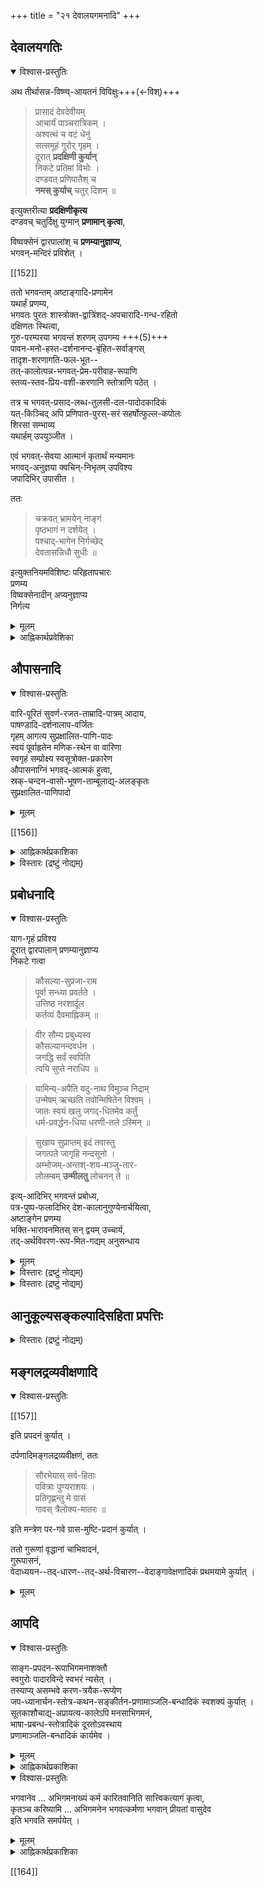 +++
title = "२१ देवालयगमनादि"
+++

## देवालयगतिः
<details open><summary>विश्वास-प्रस्तुतिः</summary>

अथ तीर्थासन्न-विष्ण्व्-आयतनं विविक्षुः+++(←विश्)+++

> प्रासादं देवदेवीयम्  
आचार्यं पाञ्चरात्रिकम् ।  
अश्वत्थं च वटं धेनुं  
सत्समूहं गुरोर् गृहम् ।  
दूरात् **प्रदक्षिणी कुर्यान्**  
निकटे प्रतिमां विभोः ।  
दण्डवत् प्रणिपातैश् च  
**नमस् कुर्याच्** चतुर् दिशम् ॥

इत्युक्तरीत्या **प्रदक्षिणीकृत्य**  
दण्डवच् चतुर्दिक्षु युग्मान् **प्रणामान् कृत्वा**,  

विष्वक्सेनं द्वारपालांश् च **प्रणम्यानुज्ञाप्य**,  
भगवन्-मन्दिरं प्रविशेत् ।

[[152]]

ततो भगवन्तम् अष्टाङ्गादि-प्रणामेन  
यथार्हं प्रणम्य,  
भगवतः पुरतः शास्त्रोक्त-द्वात्रिंशद्-अपचारादि-गन्ध-रहितो  
दक्षिणतः स्थित्वा,  
गुरु-परम्परया भगवन्तं शरणम् उपगम्य +++(5)+++  
पावन-मनो-हस्त-दर्शनानन्द-बृंहित-सर्वाङ्गस्  
तादृश-शरणागति-फल-भूत--  
तत्-कालोत्पन्न-भगवत्-प्रेम-परीवाह-रूपाणि  
स्तव्य-स्तव-प्रिय-वशी-करणानि स्तोत्राणि पठेत् ।  

तत्र च भगवत्-प्रसाद-लब्ध-तुलसी-दल-पादोदकादिकं  
यत्-किञ्चिद् अपि प्रणिपात-पुरस्-सरं सहर्षोत्फुल्ल-कपोलः  
शिरसा सम्भाव्य  
यथार्हम् उपयुञ्जीत ।  

एवं भगवत्-सेवया आत्मानं कृतार्थं मन्यमानः  
भगवद्-अनुज्ञया क्वचिन्-निभृतम् उपविश्य  
जपादिभिर् उपासीत । 

ततः

> चक्रवत् भ्रामयेन् नाङ्गं  
पृष्ठभागं न दर्शयेत् ।  
पश्चाद्-भागेन निर्गच्छेद्  
देवतासन्निधौ सुधीः ॥

इत्युक्तनियमविशिष्टः परिहृतापचारः  
प्रणम्य  
विष्वक्सेनादीन् अप्यनुज्ञाप्य  
निर्गत्य  
</details>

<details><summary>मूलम्</summary>

अथ तीर्थासन्नविष्ण्वायतनं विविक्षुः

> प्रासादं देवदेवीयमाचार्यं पाञ्चरात्रिकम् ।  
अश्वत्थं च वटं धेनुं सत्समूहं गुरोर्गृहम् ।  
दूरात् प्रदक्षिणीकुर्यान्निकटे प्रतिमां विभोः ।  
दण्डवत् प्रणिपातैश्च नमस्कुर्याच्चतुर्दिशम् ॥

इत्युक्तरीत्या प्रदक्षिणीकृत्य दण्डवच्चतुर्दिक्षु युग्मान् प्रणामान् कृत्वा, विष्वक्सेनं द्वारपालांश्च प्रणम्यानुज्ञाप्य, भगवन्मन्दिरं प्रविशेत् ।

[[152]]

ततो भगवन्तमष्टाङ्गादिप्रणामेन यथार्हं प्रणम्य, भगवतः पुरतः शास्त्रोक्तद्वात्रिंशदपचारादिगन्धरहितो दक्षिणतः स्थित्वा, गुरुपरम्परया भगवन्तं शरणमुपगम्य पावनमनोहस्तदर्शनानन्दबृंहितसर्वाङ्गस्तादृशशरणागतिफलभूतत त्कालोत्पन्नभगवत्प्रेमपरीवाहरूपाणि स्तव्यस्तवप्रियवशीकरणानि स्तोत्राणि पठेत् । तत्र च भगवत्प्रसादलब्धतुलसीदलपादोदकादिकं यत्किञ्चिदपि प्रणिपातपुरस्सरं सहर्षोत्फुल्लकपोलः शिरसा सम्भाव्य यथार्हमुपयुञ्जीत । एवं भगवत्सेवया आत्मानं कृतार्थं मन्यमानः भगवदनुज्ञया क्वचिन्निभृतमुपविश्य जपादिभिरुपासीत । ततः

> चक्रवत् भ्रामयेन्नाङ्गं पृष्ठभागं न दर्शयेत् ।  
पश्चाद्भागेन निर्गच्छेद्देवतासन्निधौ सुधीः ॥

इत्युक्तनियमविशिष्टः परिहृतापचारः प्रणम्य विष्वक्सेनादीनप्यनुज्ञाप्य निर्गत्य 
</details> 

<details><summary>आह्निकार्थप्रवेशिका</summary>

ततः तीर्थासन्नभगवदालयप्रवेशादिकमाह - **अथ तीर्थासन्नेत्या**दिना । तदुक्तं -

> तीर्थस्नानसमनन्तरं महाभारतोक्तप्रकारेण तीर्थासन्नविष्ण्वायतनं च नमस्कुर्यात्

इत्यादिना, प्रवेशे निर्गमे चैव विष्वक्सेननतिं चरेत्आ आचार्यदर्शने भगवन्नामग्रहणे चाञ्जलिबन्धादिकं तत्र तत्रोक्तं ग्राह्यम् । दर्शितश्चायमाचारः सम्भवपर्वणि व्यासप्रस्तावे –

> महर्षेः कीर्तनात्तस्य भीष्मः प्राञ्जलिरब्रवीत्

इत्यादिना ।

[[153]]

श्रीशाण्डिल्यस्मृतौ –

> निधाय दण्डवद्देहं प्रसार्य चरणौ करौ ।  
बध्वा मुकुलवत्पाणी प्रणामो दण्डसंज्ञिकः ॥  
पादौ शिरस्तथा हस्तौ निकुञ्न्य[[??]] मुकुलाकृती ।  
मनोबुध्यभिमानैश्च प्रणामोऽष्टाङ्गसंज्ञितः ॥  
समस्तिष्क-प्रणामस्स्यादञ्जलिं मस्तके न्यसेत् ।  
प्रणामस्सम्पुटस्स [[??]] स्यात् हृदयेऽञ्जलिमर्पयेत् ॥  
प्रह्लाङ्गस्सम्पुटं कुर्यात्सा प्रह्वाङ्गनमस्क्रिया ।  
मस्तिष्कं सम्पुटं चैव प्रह्वाङ्गं च त्रयं बुधैः ॥  
कृतयोरनयोः कार्यमन्यथा विकलं भवेत् ।

श्रीसात्वते -

> मनोबुध्यभिमानेन सह न्यस्य धरातले ।  
कूर्मवच्चतुरः पादान् शिरस्तत्रैव पञ्चमम् ॥
>
> इति ।
>
>> प्रदक्षिणसमेतेन त्वेवंरूपेण सर्वदा ।  
अष्टाङ्गेन नमस्कृत्य ह्युपविश्याग्रतो विभोः ॥

इति

> भगवतीव सम्यक् ज्ञानप्रदातृष्वपि भक्तिप्रकर्षादीदृशाः प्रणमा [[णा??]] उपपद्यन्ते ।
>
>> भगवद्वन्दनं स्वाद्यं गुरुवन्दनपूर्वकम् ।  
क्षीरं शर्करया युक्तं स्वदते हि विशेषतः ॥  
नमस्कारोऽत्र विज्ञेयः प्रणिपातपुरस्सरः ।  
आचार्यादन्यतो ज्ञेया या केवलनमस्क्रिया ॥

इति श्रीस्तोत्रभाष्यस्थश्रीसूक्तयोऽनुसन्धेयाः । एतद्विस्तरस्तत्र तत्र श्रीपाञ्चरात्ररक्षायां च द्रष्टव्यः । भगवदपचारभेदप्रमाणानि श्रीपाञ्चरात्ररक्षादौ विस्तरेण प्रदर्शितानि ।

> भगवदालयलब्धतुलसीपादोदकादिकं यथार्हमुपयुञ्जीत

इति श्रीपाञ्चरात्ररक्षोक्तेरालयलब्धचन्दनकुसुमादिकमुपवासदिने धार्यमिति केषाञ्चिदुक्तिः परास्ता ।

[[154]]

श्रीपौष्करसप्तत्रिंशाध्यायवचनानि

> ततः प्रदक्षिणीकृत्य द्विचतुस्सङ्ख्ययाब्जज ।  
नैकत्रिपञ्चसप्ताख्यगणना विषमं हि यत् ॥  
यतस्समो हि भगवान् देवस्सर्वस्य वै स्वयम् ।  
स्मरन्नष्टाक्षरं बुध्या असकृद्वितते क्षितौ ॥  
सङ्कटे सति भूभागे भगवत्यग्रतः स्थितः ।  
यथा तु भक्तितः कुर्याद्वध्वा तु करसम्पुटम् ॥

इत्यन्तानि; पारमेश्वराष्ठा[[??]]ध्यायस्थवचनानि च

> द्विधा प्रदक्षिणं कुर्यात् प्रणामं च तथाविधम् ।  
नैकत्रिपञ्चसप्ताख्यगणनाविषमं हि यत् ।  
यतस्समो हि भगवान् देवस्सर्वस्य वै हरिः ॥

इत्यादीन्यत्रानुसन्धेयानि ।

आचार्यैस्सह भगवदालयगमने आचार्यानुवर्तनमेव कार्यम् । न भगवदनुवर्तनम् ।

> आचार्योपासनं शौचम् । देवमिवाचार्यमुपासीत

इत्यादिप्रमाणप्रतिपन्नाचार्योपासनस्य प्राचार्यसन्निधौ यथा अपवादोऽस्ति तथापवादाभावात् आचार्यानुशासने सति भगवदनुवर्तनं कार्यं,

> तमिमं सर्वसंपन्नमित्यादि களில்படியே सर्वपरमाचार्य னான सर्वेश्वरन्सन्निधि யில் आचार्यानुशिष्ट மான भगवदनुवर्तनं प्रधानम्

इति श्रीप्रधानशतकश्रीसूक्तेः । आचार्यप्राचार्यसमवाये प्राचार्यानुवर्तनविधाय्यपवादशास्त्रादाचार्यानुवर्तनविधायिशास्त्रं तदाचार्यसन्निधानव्यतिरिक्तविषयम् । तद्वत् आचार्यानुशासनं भगवत्सन्निधावाचार्यानुवर्तनापवादरूपमिति हृदम् ।

[[155]]

न च श्रीपाञ्चरात्ररक्षायां — 'अप्रणामस्तदग्रत' इति भगवदग्रे प्रणामाकरणस्यापचारत्वावगमात् आचार्यसन्निधौ तदनुशासनाभावेऽपि भगवत्प्रणामादिकं कार्यमिति वाच्यम् । तस्याचार्यासन्निधिविषयत्वस्याङ्गीकार्यत्वात् । भगवदाचार्यकैङ्कर्ययोः युगपदनुष्ठानविरोधे भगवत्कैङ्कर्यत्यागे नाचार्यकैङ्कर्याङ्गीकारस्य

> அவ்விரண்டிலும் प्रधान ம் आचार्यकैङ्कर्य ம். भगवान् பக்கலிலே போலே

इत्यादि

> आचार्यकैङ्कर्य த்தைவிட்டு भगवत्कैङ्कर्यादि களிலே இழியக் கடவனல்லன்

इति रहस्यरत्नावलीतद्धृदयप्रतिपादितप्रमाणसहितन्यायस्य भगवदाचार्यप्रणामविषयेऽपि तुल्यत्वात् । तथैव सत्सम्प्रदायस्थाचार्यशिक्षितशिष्टाचारदर्शनाच्च ।
</details>

## औपासनादि
<details open><summary>विश्वास-प्रस्तुतिः</summary>

वारि-पूरितं सुवर्ण-रजत-ताम्रादि-पात्रम् आदाय,  
पाषण्डादि-दर्शनालाप-वर्जितः  
गृहम् आगत्य सुप्रक्षालित-पाणि-पादः  
स्वयं पूर्वाहृतेन मणिक-स्थेन वा वारिणा  
स्वगृहं सम्प्रोक्ष्य स्वसूत्रोक्त-प्रकारेण  
औपासनाग्निं भगवद्-आत्मकं हुत्वा,  
स्रक्-चन्दन-वासो-भूषण-ताम्बूलाद्य्-अलङ्कृतः  
सुप्रक्षालित-पाणिपादो 

</details>

<details><summary>मूलम्</summary>

वारिपूरितं सुवर्णरजतताम्रादिपात्रमादाय, पाषण्डादिदर्शनालापवर्जितः गृहमागत्य सुप्रक्षालितपाणिपादः स्वयं पूर्वाहृतेन मणिकस्थेन वा वारिणा स्वगृहं सम्प्रोक्ष्य स्वसूत्रोक्तप्रकारेण औपासनाग्निं भगवदात्मकं हुत्वा, स्रक्चन्दनवासोभूषणताम्बूलाद्यलङ्कृतः सुप्रक्षालितपाणिपादो 
</details>

[[156]]

<details><summary>आह्निकार्थप्रकाशिका</summary>

पाषण्डादिदर्शनालापादिवर्जितः **गृहमागत्ये**ति ।

> पाषण्डावेक्षणादीनि  
वर्जयेद्यत्नतः पथि ।  
पाषण्डादिभिर् आलाप-  
दर्शनादीनि वर्जयेत् ॥

इति वङ्गिवंशेश-नारायण-मुन्य्-उक्तम् इहानुसन्धेयम् ।  
यद् अपरोक्तं –  

> अवैष्णवैः सम्भाषणादिकं न कार्यं,
>
>> सम्प्रश्नासन-दानानि  
>> न कुर्याद् आनृशंस्यत
>
> इति भरद्वाजसंहितोक्तेर् 

इति, तन्न -

> अवैष्णवं न वन्देत  
नार्चयेद् विधि-पूर्वकम् ।  
सम्प्रश्नासन-दानानि  
कुर्याद् वाप्य् आनृशंस्यतः ॥  
अभक्तम् अच्युतस्यापि  
नावमन्येत कञ्चन ।  
हितं वा बोधयेत् साधोर्  
दद्याद्वा किञ्चिद् ईप्सितम् ॥

इति भरद्वाज-संहिता-वचनानां प्राचीनानेक-कोश-स्थत्वेन  
हित-बोधनेप्सित-किञ्चिद्-दान-प्रतिपादनात् सम्प्रश्नादेर् विहितत्वात्,  
‘सम्प्रश्नासनदानानि न कुर्याद्' इति  
तत्र पाठस्याप्रामाणिकत्वात्  
पूर्वोत्तरद्-द्विरुद्धत्वाच् च । +++(5)+++
</details>

<details><summary>विस्तारः (द्रष्टुं नोद्यम्)</summary>

यद् अपरोक्तं – "स्थालीपाकवत् दैवतं सौरी पूर्वाहुतिः प्रातरित्येक" इत्यापस्तम्बसूत्रस्वारस्येन प्रातराहुतौ अग्नये स्वाहेति मन्त्रेणाग्निदेवताकाहुतिर् एव कर्तव्येति ।

[[158]]

तन्न, उदाहृतसूत्रे वैकल्पिकदेवताभेदावगमेन  
'येनास्य पितरो याता' इत्यादिप्रमाणानुसारेण  
प्राचीनपरिगृहीत-वैकल्पिकस्यैव ग्राह्यताया आचार्यापादानुगृहीतत्वात्;  
प्रातस्-सूर्य-देवताकाहुतेः शिष्टेषु दर्शनात् अग्निदेवताकाहुतेरदर्शनाच्च । 

</details>


## प्रबोधनादि
<details open><summary>विश्वास-प्रस्तुतिः</summary>

याग-गृहं प्रविश्य  
दूरात् द्वारपालान् प्रणम्यानुज्ञाप्य  
निकटे गत्वा

> कौसल्या-सुप्रजा-राम  
पूर्वा सन्ध्या प्रवर्तते ।  
उत्तिष्ठ नरशार्दूल  
कर्तव्यं दैवमाह्निकम् ॥

> वीर सौम्य प्रबुध्यस्व  
कौसल्यानन्दवर्धन ।  
जगद्धि सर्वं स्वपिति  
त्वयि सुप्ते नराधिप ॥

> यामिन्य्-अपैति यदु-नाथ विमुञ्च निद्राम्  
उन्मेषम् ऋच्छति तवोन्मिषितेन विश्वम् ।  
जातः स्वयं खलु जगद्-धितमेव कर्तुं  
धर्म-प्रवर्द्धन-धिया धरणी-तले ऽस्मिन् ॥

> सुखाय सुप्राप्तम् इदं तवास्तु  
जगत्पते जागृहि नन्दसूनो ।  
अम्भोजम्-अन्तश्-शय-मञ्जु-तार-  
लोलम्बम् **उन्मीलतु** लोचनन् ते ॥

इत्य्-आदिभिर् भगवन्तं प्रबोध्य,  
पत्र-पुष्प-फलादिभिर् देश-कालानुगुण्येनार्चयित्वा,  
अष्टाङ्गेन प्रणम्य  
भक्ति-भारावनमितस् सन् द्वयम् उच्चार्य,  
तद्-अर्थविवरण-रूप-मित-गद्यम् अनुसन्धाय
</details>

<details><summary>मूलम्</summary>

यागगृहं प्रविश्य दूरात् द्वारपालान् प्रणम्यानुज्ञाप्य निकटे गत्वा

> कौसल्यासुप्रजाराम पूर्वा सन्ध्या प्रवर्तते ।  
उत्तिष्ठ नरशार्दूल कर्तव्यं दैवमाह्निकम् ॥  
वीर सौम्य प्रबुध्यस्व कौसल्यानन्दवर्धन ।  
जगद्धि सर्वं स्वपिति त्वयि सुप्ते नराधिप ॥

> यामिन्यपैति यदुनाथ विमुञ्च निद्रामुन्मेषमृच्छति तवोन्मिषितेन विश्वम् ।  
जातः स्वयं खलु जगद्धितमेव कर्तुं धर्मप्रवर्द्धनधिया धरणीतलेऽस्मिन् ॥

> सुखाय सुप्रातमिदं तवास्तु जगत्पते जागृहि नन्दसूनो ।  
अम्भोजमन्तश्शयमञ्जुतारलोलम्बमुन्मीलतु लोचनन्ते ॥

इत्यादिभिर्भगवन्तं प्रबोध्य, पत्रपुष्पफलादिभिर्देशकालानुगुण्येनार्चयित्वा, अष्टाङ्गेन प्रणम्य भक्तिभारावनमितस्सन् द्वयमुच्चार्य, तदर्थविवरणरूपमितगद्यमनुसन्धाय
</details>

<details><summary>विस्तारः (द्रष्टुं नोद्यम्)</summary>

**सुखाय सुप्रातरि**ति ।  
भगवद्--आलय--निर्गमन--गृहागमनाभ्युक्षण--  
स्वसूत्रोक्त-स्वाग्नि-होत्रादि-होम--भगवद्-आराधन--भगवत्-प्रपदनादिकं  
वङ्गिवंशेश्वरादि-सम्प्रदाय-प्रदर्शन-पुरस्सरम्  
आचार्यपादैर् एव सम्यग् अनुगृहीतं द्रष्टव्यम् ।
</details>

<details><summary>विस्तारः (द्रष्टुं नोद्यम्)</summary>

यद् अप्य् अपरोक्तम् -  

> अभिगमनाराधनाङ्गम्  
> अग्नि-मध्ये आसन-कल्पन-पूर्वक-भगवच्-छास्त्र-विहित-होम-बलि-दानादिकं  
> परमैकान्ति-कर्तव्यम् 

इति । तदुपेक्ष्यम् । आचार्यपादैः

> स्वसूत्रविधिना स्वाग्निं भगवदात्मकं हुत्वा  
> देवगृहम् आगत्य दूरात् प्रणमेत्

इत्यारभ्य  
वङ्गिवंशेश्वर-नारायण-मुनि-निबन्धनोदाहरणावसरे  
इज्याङ्ग-होम-बलिदानानुक्तेः,  
तृतीयाधिकारोपक्रमे भाष्यकार-शिष्य-प्रशिष्य-ग्रन्थ-तन्-मूल-संहिताद्य्-अनुसारस्य  
प्रतिज्ञातत्वेन सम्प्रदाय-ग्रन्थानुक्तेज्याङ्ग-होमादेर् आचार्यपादानभिमतत्वात् । 

अपराह्निकोदाहृतेज्याङ्ग-होम-बलिदान-प्रमाणान्य् आलय-विषयाणि  
दीक्षितविषयाणि चेति  
सत्-पथ-रक्षायाम् अस्माभिः प्रपञ्चितम् ।
</details>

## आनुकूल्यसङ्कल्पादिसहिता प्रपत्तिः
<div class="js_include" url="/AgamaH_vaiShNavaH/shrI-sampradAyaH/prakIrNa-mantrAdi/gadyam/sambodhanam/gopAla-deshikaH/"  newLevelForH1="5" includeTitle="false"> </div>  

<div class="js_include" url="/AgamaH_vaiShNavaH/shrI-sampradAyaH/prakIrNa-mantrAdi/gadyam/AnukUlya-sankalpAdi/gopAla-deshikaH/"  newLevelForH1="5" includeTitle="false"> </div>  

<div class="js_include" url="/AgamaH_vaiShNavaH/shrI-sampradAyaH/prakIrNa-mantrAdi/gadyam/prapattiH/gopAla-deshikaH/"  newLevelForH1="5" includeTitle="false"> </div>  

<details><summary>विस्तारः (द्रष्टुं नोद्यम्)</summary>

यदन्योक्तम् - 

> अभिगमने भगवद्-आराधनम् एवाङ्गी, न प्रपदनम् 

इति - तद् अतिमन्दम् -  
श्रीनिक्षेपचिन्तामणाव् आचार्यपाद-श्रीसूक्तिमुखेन प्रपदनस्यैवाङ्गित्व-समर्थनात् । विस्तरस् तद्ग्रन्थ एव द्रष्टव्यः । 
</details>


## मङ्गलद्रव्यवीक्षणादि
<details open><summary>विश्वास-प्रस्तुतिः</summary>


[[157]]

इति प्रपदनं कुर्यात् । 

दर्पणादिमङ्गलद्रव्यवीक्षणं, ततः

> सौरभेयास् सर्व-हिताः  
पवित्राः पुण्यराशयः ।  
प्रतिगृह्णन्तु मे ग्रासं  
गावस् त्रैलोक्य-मातरः ॥

इति मन्त्रेण पर-गवे ग्रास-मुष्टि-प्रदानं कुर्यात् ।  

ततो गुरूणां वृद्धानां चाभिवादनं,  
गुरूपासनं,  
वेदाध्ययन--तद्-धारण--तद्-अर्थ-विचारण--वेदाङ्गावेक्षणादिकं प्रथमयामे कुर्यात् ।  
</details>

<details><summary>मूलम्</summary>


[[157]]

इति प्रपदनं कुर्यात् । दर्पणादिमङ्गलद्रव्यवीक्षणं, ततः

> सौरभेयास्सर्वहिताः पवित्राः पुण्यराशयः ।  
प्रतिगृह्णन्तु मे ग्रासं गावस्त्रैलोक्यमातरः ॥

इति मन्त्रेण परगवे ग्रासमुष्टिप्रदानं कुर्यात् । ततो गुरूणां वृद्धानां चाभिवादनं, गुरूपासनं, वेदाध्ययनतद्धारणतदर्थविचारणवेदाङ्गावेक्षणादिकं प्रथमयामे कुर्यात् । 
</details>

## आपदि
<details open><summary>विश्वास-प्रस्तुतिः</summary>

साङ्ग-प्रपदन-रूपाभिगमनाशक्तौ  
स्वगुरोः पादारविन्दे स्वभरं न्यसेत् ।  
तस्याप्य् असम्भवे करण-त्रयैक-रूप्येण  
जप-ध्यानार्चन-स्तोत्र-कथन-सङ्कीर्तन-प्रणामाञ्जलि-बन्धादिकं स्वशक्यं कुर्यात् ।  
सूतकाशौचाद्य्-अप्रायत्य-कालेऽपि मनसाभिगमनं,  
भाषा-प्रबन्ध-स्तोत्रादिकं दूरतोऽवस्थाय  
प्रणामाञ्जलि-बन्धादिकं कार्यमेव ।
</details>

<details><summary>मूलम्</summary>

साङ्गप्रपदनरूपाभिगमनाशक्तौ स्वगुरोः पादारविन्दे स्वभरं न्यसेत् । तस्याप्यसम्भवे करणत्रयैकरूप्येण जपध्यानार्चनस्तोत्रकथनसङ्कीर्तनप्रणामाञ्जलिबन्धादिकं स्वशक्यं कुर्यात् । सूतकाशौचाद्यप्रायत्यकालेऽपि मनसाभिगमनं, भाषाप्रबन्धस्तोत्रादिकं दूरतोऽवस्थाय प्रणामाञ्जलिबन्धादिकं कार्यमेव ।
</details>


<details><summary>आह्निकार्थप्रकाशिका</summary>

यद् अपि परमकारणिकत्वम् इत्यत्र करुणापर-दुःख-दुःखितं,  
भगवद्गुणदर्पणे - "करणं कारणं कर्ता विकर्ते"त्य्-एतद्-व्याख्याने

> तथा स्वतन्त्रः कर्ता अधिकारी फली जीवोऽपि हि स्वयं स्वस्य यथा सुखदुःखाभिमानी तथा तदतिशयेन वा तदवस्थाभिमानी हि भगवान् । यथा
>
>> व्यसनेषु मनुष्याणां भृशं भवति दुःखितः ।  
उत्सवेषु च सर्वेषु पितेव परितुष्यति ॥

> "बहु स्यां प्रजायेय" इति च । पृथगभिमानित्वे हि न "बहु स्याम्" इति स्यात् । अत एव तत्फलभोगेन हर्षशोकादिभिर्विकुर्वाणः विकर्ता स्वार्थशोकहर्षाद्यभावेऽपि परार्थतत्प्रसक्तिरदोषः । अन्यथा परदुःखदुःखित्वदयादिगुणाः कथमस्य स्युरित्युक्तेः ।

""परदुःखदुःखित्वात्मकदयादयो गुणा" इति तदर्थ" इति । तदसङ्गतम् । उदाहृतभगवद्गुणदर्पणसूक्तिपूर्वापरवाक्यप्रमाणपूर्वाचार्यश्रीसूक्तिविरुद्धत्वात् । तथा हि परदुःखदुःखित्वदयादीत्यत्र परदुःखदुःखित्वाय दया परदुःखदुःखित्वदयेत्येवार्थः । सुखदुःखाभिमानीत्यत्र सुखदुःखाभिनयवानित्यर्थः । "व्यसनेषु मनुष्याणां" ‘बहुस्या’मिति प्रमाणोदाहरणात् । व्यसनेष्विति श्लोकः गोविन्दराजीये एवं व्याख्यातः -

> मनुष्याणाम् = आढ्यदरिद्रद्विजातितारतम्यानादरेण मनुष्यजात्याक्रान्तानां व्यसनेषु अल्पानल्पविचारमन्तरेण व्यसनपदार्थेषु, भृशं व्यसनवतः यादृशं तादृशं न, किन्तु पङ्कमग्नगज इव स्वमाहात्म्यानुगुणं यावत्सत्ताकं च दुःखितो भवति । न तु दिनक्रमेण विस्मरति । इदं दुःखं मत्परिपालनवैगुण्येन खल्वागतमिति नितरां दुःखितो भवति । ह्रीरेषा हि ममातुलेति वक्ष्यति । उत्सवेषु पुत्रजननादिषु सर्वेषु पुत्रीजननाद्यादरविरहेण द्वारि चूतकि सलयमालाबन्धनमुपधीकृत्य प्रवृत्तेष्वित्यर्थः । पितेव पुत्रादीनां पुत्र्याद्युत्सवेषु यः पितुः परितोषो जायते स द्विविधः । पामराणामर्थलाभः लौकिकसहायनिमित्तः, पण्डितानां स्वोत्तारकत्वनिमित्तश्च, एवमुभयविधपरितोषो रामस्यास्ति ।
>
> [[162]]
>
>> प्रनृत्यन्ति पितामहाः, यद्येकोऽपि गयां व्रजेत्
>
> इतिवत् ।
>
>> मनुष्याणां सहस्रेषु कश्चिद्यतति सिद्धये ।  
बहुजन्मसहस्रान्ते दिष्ट्या यस्तु प्रवर्तते ॥
>
> इति प्रत्याशासम्भवात् । अत्र परिशब्दो वीप्सायां वर्तते । अत्रापि भृशमित्यनुवर्तत
>
> इति । न चात्र मनुष्यपदमुपलक्षणं सर्वभूतविषयेऽपि परदुःखदुःखित्वरूपदयैवात्र विवक्षितेति वाच्यं, ‘उत्सवे’ष्वित्यत्रापि सर्वभूतोत्सवेष्वित्यर्थस्य वाच्यतया मनुष्यव्यतिरिक्तानामुत्सवाभावेनान्वयासङ्गत्यापत्तेः, उत्सवशब्दस्य स्मृतिपुराणभगवच्छास्त्रादिषु देवोत्सवमनुष्योत्सवादितिर्यक्स्थाव[[??]]व्यतिरिक्तकर्तव्यव्यापारविशेष एव प्रयोगनियमेन रूढतया केवलसन्तोषपरत्वस्य लक्षणाप्रसङ्गेनासम्भवात्, ‘पितेव परितुष्यती'त्यस्यासाङ्गत्यापत्तेश्च । पशुपक्ष्यादीनां पितृत्वनिर्णयायोगेन तद्धेतुकसन्तोषायोगात् । भगवद्गुणदर्पणे - ‘पवित्रं मङ्गलं पर'मित्यत्र स्वतन्त्र एवाशेषदोषपरिपन्थिशान्तानन्तापरिमितानुकूलतमस्वयम्प्रभा(नन्दा)त्मानुभवनिबन्धननिरङ्कुशानन्दन्यत्कृतनिस्तरङ्गस्तिमितामृतमहोदधिन्यायया परावस्थयैव निरपेक्षो नित्यतृप्तश्चेति शक्यनिरूपणो भगवान्, न्यरूपि च
>
>> आनन्दमयोऽभ्यासात्, आनन्दादयः प्रधानस्य, अक्षरधियां त्ववरोधः
>
> इत्यादौ

इत्युक्तम् । अत्र आनन्दमयाधिकरणमुक्तार्थोपष्टम्भकतयोदाहृतम् । तत्र श्रीभाष्यश्रुतप्रकाशिकयोः भगवति दुःखाभाववत्त्वं स्थापितम् । अक्षरध्यधिकरणे अमलत्वं स्थापितम् । पूर्वपक्षोदाहृतभगवद्गुणदर्पणवाक्ये

> स्वार्थशोकहर्षाद्यभावेऽपि परार्थतत्प्रवृत्तिरदोषः

इत्यत्र परार्थतत्प्रवृत्तिरभिनयमात्रमित्यर्थः; ‘‘सुतन्तुस्तन्तुवर्धनः” इत्यत्र शोभनोऽनतिलङ्घनीयः, तद्ग्रहणवागुरातन्तुः कृत्रिमशान्त्यादिरूपो यस्येति सुतन्तु'रिति वाक्यैकार्थ्यात् ।

[[163]]

'यतस्सर्वाणि भूतानी'त्येतद्व्याख्याने

> न च जगदुपादानत्वात् भगवति विकारादिदोषप्रसक्तिः, स्वशरीरतया परिगृहीतप्रकृत्याद्येकदेशद्वारकत्वात् परिणामादेरूर्णनाभिदृष्टान्तेनोपपादयन्ती तत्रभवती श्रुतिरेव पर्यहार्षीत्

इति वाक्यात् पूर्वपक्षोदाहृत "बहुस्यां प्रजायेये'त्यत्र तदवस्थाभिमानीत्युक्तावस्थाविशेषणगतैव न तु विशेष्यगतेति स्पष्टमवगम्यते । कूरकुलाधिपैरेवान्तरधिकरणश्रुतप्रकाशिकायां

> जीवानुप्रवेशेषु शोकादयः साक्षादवतारेषु अभिनयमात्रमिति 'व्यसनेषु मनुष्याणा'मित्येतदर्थ अभिनयरूप

इति सुस्पष्टमुक्तम् ।

> ईशन्नपि महायोगी सर्वस्य जगतः प्रभुः ।  
कर्माण्यारभते कर्तुं कीनाश इव दुर्बलः ॥  
तेन वञ्चयते लोकान् मायायोगेन केशवः ।  
ये तमेव प्रपद्यन्ते न ते मुह्यन्ति मानवाः ॥  
कृत्वा भारावतरणं पृथिव्याः पृथुलोचनः ।  
मोहयित्वा जगत्सर्वं गतः स्वं स्थानमुत्तमम् ॥  
मनुष्यदेहिनां चेष्टामित्येवमनुवर्तते ।  
लीला जगत्पतेस्तस्य छन्दतस्सम्प्रवर्तते ॥

इति श्रीसाध्योपायशोधनाधिकारोदाहृतमहर्षिवचनैरवतारेषु दुःखाद्यभिनयमात्रं प्रतीयते । दया परदुःखदुःखित्वमिति श्रीभाष्यादौ क्वापि नोक्तम् ।

> दया नाम स्वार्थनिरपेक्षा परदुःखासहिष्णुता

इत्युक्तम् । सा च परदुःखनिराकरणेच्छा । श्रुतप्रकाशिकायां शेषत्वविचारे दया नाम स्वार्थनिरपेक्षा परदुःखासहिष्णुतेत्युक्त्वार्थादिकामनया परदुःखशिशमयिषोः परदुःखानुवृत्तिरनिष्टा स्यादिति तद्व्युदासाय स्थार्थानपेक्षशब्द इत्युक्तम् । भावान्तराभाववादिसिद्धान्तिमते परदुःखनिराकरणेच्छा परदुःखासहिष्णुता चैकैवेति । गोग्रासप्रदानादिकं तत्तच्छब्दयुक्तकर्मसु भगवदेकाराधनत्वं, व्यासस्मृत्याद्युक्तदेवतानमस्कारोपहारनिवेदनपुष्पादिदानवृद्धाभिवादनगुरूपासनवेदाङ्गावेक्षणादीनि चाचार्यपादैरेवानुगृहीतानि ।
</details>

<details open><summary>विश्वास-प्रस्तुतिः</summary>

भगवानेव … अभिगमनाख्यं कर्म कारितवानिति सात्त्विकत्यागं कृत्वा,  
कृतञ्च करिष्यामि … अभिगमनेन भगवत्कर्मणा भगवान् प्रीयतां वासुदेव  
इति भगवति समर्पयेत् ।
</details>

<details><summary>मूलम्</summary>

भगवानेव + अभिगमनाख्यं कर्म कारितवानिति सात्त्विकत्यागं कृत्वा, कृतञ्च करिष्यामि + अभिगमनेन भगवत्कर्मणा भगवान् प्रीयतां वासुदेव इति भगवति समर्पयेत् ।
</details>

<details><summary>आह्निकार्थप्रकाशिका</summary>

एवमभिगमनं साङ्गं प्रतिपाद्य सात्त्विकत्यागपूर्वकं भगवति समर्पणप्रकारमाह — **भगवानेवे**ति । एतत्तत्त्वं पूर्वमेव प्रपञ्चितम् ।
</details>

[[164]]